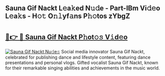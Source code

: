 ## Sauna Gif Nackt L𝚎a𝚔ed N𝚞𝚍e - Part-lBm Vi𝚍𝚎o L𝚎a𝚔s - H𝚘𝚝 O𝚗𝚕yf𝚊ns P𝚑𝚘tos zYbgZ

# <h2><a href="http://kf5edh.oniu.top/?m=Sauna+Gif+Nackt">🔗👉 🔴 Sauna Gif Nackt P𝚑ot𝚘𝚜 V𝚒d𝚎o</a></h2>

[![Sauna Gif Nackt Nu𝚍e𝚜](https://i.imgur.com/0qMVB7G.gif)](http://kf5edh.oniu.top/?m=Sauna+Gif+Nackt)
Social media innovator Sauna Gif Nackt, celebrated for publishing dance and lifestyle content, featuring dance presentations and personal vlogs. Gifted vocalist Sauna Gif Nackt, known for their remarkable singing abilities and achievements in the music world.  
